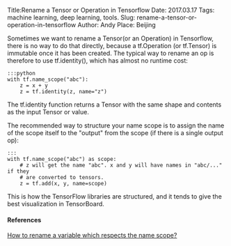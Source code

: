 Title:Rename a Tensor or Operation in Tensorflow
Date: 2017.03.17
Tags: machine learning, deep learning, tools.
Slug: rename-a-tensor-or-operation-in-tensorflow
Author: Andy
Place: Beijing

Sometimes we want to rename a Tensor(or an Operation) in Tensorflow, there is no way to do that directly, because a tf.Operation (or tf.Tensor) is immutable once it has been created. The typical way to rename an op is therefore to use tf.identity(), which has almost no runtime cost:
   
    :::python
    with tf.name_scope("abc"):
        z = x + y
        z = tf.identity(z, name="z")

The tf.identity function returns a Tensor with the same shape and contents as the input Tensor or value.

The recommended way to structure your name scope is to assign the name of the scope itself to the "output" from the scope (if there is a single output op):
    
    :::
    with tf.name_scope("abc") as scope:
        # z will get the name "abc". x and y will have names in "abc/..." if they
        # are converted to tensors.
        z = tf.add(x, y, name=scope)

This is how the TensorFlow libraries are structured, and it tends to give the best visualization in TensorBoard.

#### References
[How to rename a variable which respects the name scope?](https://stackoverflow.com/questions/34399588/how-to-rename-a-variable-which-respects-the-name-scope/34399966#34399966)
